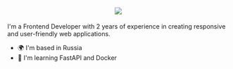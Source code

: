 
<h1 align="center">
    <img src="https://readme-typing-svg.herokuapp.com/?font=Righteous&size=35&center=true&vCenter=true&width=500&height=70&duration=4000&lines=Hi+There!+👋;+I'm+Ivan+Pavlov!;" />
</h1>

I'm a Frontend Developer with 2 years of experience in creating responsive and user-friendly web applications.

* 🌍  I'm based in Russia
* 🧠  I'm learning FastAPI and Docker
